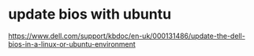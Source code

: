 # update bios with ubuntu

https://www.dell.com/support/kbdoc/en-uk/000131486/update-the-dell-bios-in-a-linux-or-ubuntu-environment
